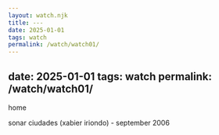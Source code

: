```yaml
---
layout: watch.njk
title: ---
date: 2025-01-01
tags: watch
permalink: /watch/watch01/
---
```


date: 2025-01-01
tags: watch
permalink: /watch/watch01/
---

home

sonar ciudades (xabier iriondo) - september 2006

